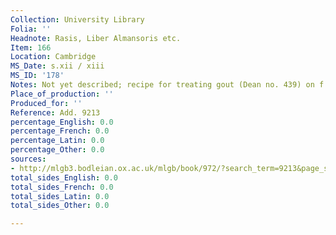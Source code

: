 ```yaml
---
Collection: University Library
Folia: ''
Headnote: Rasis, Liber Almansoris etc.
Item: 166
Location: Cambridge
MS_Date: s.xii / xiii
MS_ID: '178'
Notes: Not yet described; recipe for treating gout (Dean no. 439) on f. 229r
Place_of_production: ''
Produced_for: ''
Reference: Add. 9213
percentage_English: 0.0
percentage_French: 0.0
percentage_Latin: 0.0
percentage_Other: 0.0
sources:
- http://mlgb3.bodleian.ox.ac.uk/mlgb/book/972/?search_term=9213&page_size=500
total_sides_English: 0.0
total_sides_French: 0.0
total_sides_Latin: 0.0
total_sides_Other: 0.0

---
```

